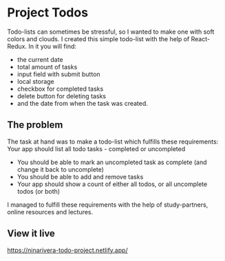 # Project Todos

Todo-lists can sometimes be stressful, so I wanted to make one with soft colors and clouds. I created this simple todo-list with the help of React-Redux. In it you will find:

- the current date
- total amount of tasks
- input field with submit button
- local storage
- checkbox for completed tasks
- delete button for deleting tasks
- and the date from when the task was created.

## The problem

The task at hand was to make a todo-list which fulfills these requirements:
Your app should list all todo tasks - completed or uncompleted

- You should be able to mark an uncompleted task as complete (and change it back to uncomplete)
- You should be able to add and remove tasks
- Your app should show a count of either all todos, or all uncomplete todos (or both)

I managed to fulfill these requirements with the help of study-partners, online resources and lectures.

## View it live

https://ninarivera-todo-project.netlify.app/
